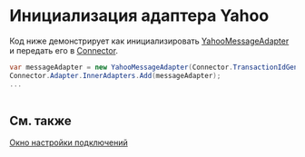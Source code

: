 # Инициализация адаптера Yahoo

Код ниже демонстрирует как инициализировать [YahooMessageAdapter](xref:StockSharp.Yahoo.YahooMessageAdapter) и передать его в [Connector](xref:StockSharp.Algo.Connector).

```cs
var messageAdapter = new YahooMessageAdapter(Connector.TransactionIdGenerator);
Connector.Adapter.InnerAdapters.Add(messageAdapter);
...	
							
```

## См. также

[Окно настройки подключений](API_UI_ConnectorWindow.md)
